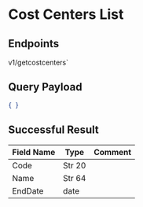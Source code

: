 # Cost Centers List

## Endpoints

<!--@include: @/dist/md/api_url.md-->v1/getcostcenters`

## Query Payload

```json
{ }
```

## Successful Result

|Field Name|Type|Comment|
|----------|----|-------|
|Code|Str 20|| 	 
|Name|Str 64|| 	 
|EndDate|date||
